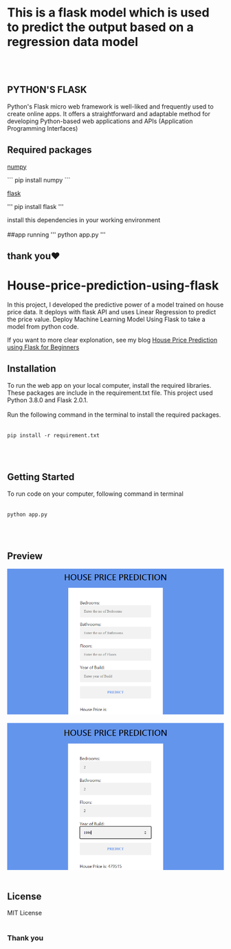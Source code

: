 <h1>This is a flask model which is used to predict the output based on a regression data model</h1>


<br>
<br>

 ## PYTHON'S FLASK
 Python's Flask micro web framework is well-liked and frequently used to create online apps. 
  It offers a straightforward and adaptable method for developing Python-based web applications 
  and APIs (Application Programming Interfaces)
## Required packages
<p><u>numpy</u></p>
```
pip install numpy
```
<p><u>flask</u></p>
'''
pip install flask
'''

install this dependencies in your working environment
<br>
<br>
##app running
'''
python app.py
'''
## thank you❤️

# House-price-prediction-using-flask
In this project, I developed the predictive power of a model trained on house price data. It deploys with flask API and uses Linear Regression to predict the price value. Deploy Machine Learning Model Using Flask to take a model from python code.

If you want to more clear explonation, see my blog [House Price Prediction using Flask for Beginners](https://techyscientists.blogspot.com/2021/07/house-price-prediction-using-flask.html)

## Installation

To run the web app on your local computer, install the required libraries. These packages are include in the requirement.txt file. This project used Python 3.8.0 and Flask 2.0.1.<br><br> Run the following command in the terminal to install the required packages.<br><br>

```
pip install -r requirement.txt
```
<br>
<br>

## Getting Started

To run code on your computer, following command in terminal<br><br>
```
python app.py
```
<br>
<br>

## Preview
<img src='https://github.com/JafirDon/House-price-prediction-using-flask/blob/main/static/images/form.png'></img>
<br>
<br>
<img src='https://github.com/JafirDon/House-price-prediction-using-flask/blob/main/static/images/prediction.png'></img>
<br>
<br>

## License
MIT License
<br>
<br>

### Thank you
